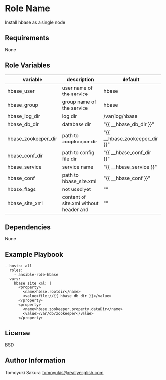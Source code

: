 Role Name
=========

Install hbase as a single node

Requirements
------------

None

Role Variables
--------------

| variable | description | default |
|----------|-------------|---------|
| hbase\_user           | user name of the service | hbase |
| hbase\_group          | group name of the service | hbase |
| hbase\_log\_dir       | log dir | /var/log/hbase |
| hbase\_db\_dir        | database dir | "{{ \_\_hbase\_db\_dir }}" |
| hbase\_zookeeper\_dir | path to zoopkeeper dir | "{{ \_\_hbase\_zookeeper\_dir }}" |
| hbase\_conf\_dir      | path to config file dir | "{{ \_\_hbase\_conf\_dir }}" |
| hbase\_service        | service name | "{{ \_\_hbase\_service }}" |
| hbase\_conf           | path to hbase\_site.xml | "{{ \_\_hbase\_conf }}" |
| hbase\_flags          | not used yet | "" |
| hbase\_site\_xml      | content of site.xml without header and <configuration> | "" |

Dependencies
------------

None

Example Playbook
----------------

    - hosts: all
      roles:
        - ansible-role-hbase
      vars:
        hbase_site_xml: |
          <property>
            <name>hbase.rootdir</name>
            <value>file://{{ hbase_db_dir }}</value>
          </property>
          <property>
            <name>hbase.zookeeper.property.dataDir</name>
            <value>/var/db/zookeeper</value>
          </property>

License
-------

BSD

Author Information
------------------

Tomoyuki Sakurai <tomoyukis@reallyenglish.com>
